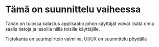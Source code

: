 # Tämä on suunnittelu vaiheessa

Tähän on tulossa kalastus applikaatio johon käyttäjät voivat lisätä omia saalis tietoja ja lesoilla niillä toisille käyttäjille. 

Tietokanta on suurinpiirtein valmiina, UI/UX on suunnittelu pöydällä
